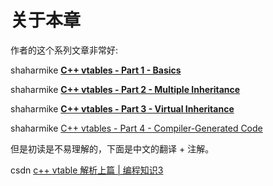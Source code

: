 # 关于本章

作者的这个系列文章非常好:

shaharmike [**C++ vtables - Part 1 - Basics**](https://shaharmike.com/cpp/vtable-part1/)

shaharmike [**C++ vtables - Part 2 - Multiple Inheritance**](https://shaharmike.com/cpp/vtable-part2/)

shaharmike [**C++ vtables - Part 3 - Virtual Inheritance**](https://shaharmike.com/cpp/vtable-part3/)

shaharmike [C++ vtables - Part 4 - Compiler-Generated Code](https://shaharmike.com/cpp/vtable-part4/)



但是初读是不易理解的，下面是中文的翻译 + 注解。

csdn [c++ vtable 解析上篇 | 编程知识3](https://blog.csdn.net/fcsfcsfcs/article/details/109256200)



